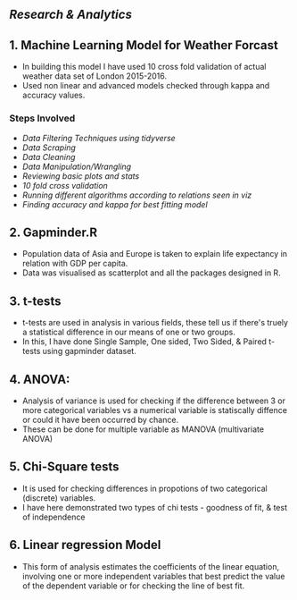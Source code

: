 ## ***Research & Analytics***

## **1. Machine Learning Model for Weather Forcast**
- In building this model I have used 10 cross fold validation of actual weather data set of London 2015-2016.
- Used non linear and advanced models checked through kappa and accuracy values.
### Steps Involved
- *Data Filtering Techniques using tidyverse*
- *Data Scraping*
- *Data Cleaning*
- *Data Manipulation/Wrangling*
- *Reviewing basic plots and stats*
- *10 fold cross validation*
- *Running different algorithms according to relations seen in viz*
- *Finding accuracy and kappa for best fitting model*



## **2. Gapminder.R**
- Population data of Asia and Europe is taken to explain life expectancy in relation with GDP per capita. 
- Data was visualised as scatterplot and all the packages designed in R. 

## **3. t-tests**
- t-tests are used in analysis in various fields, these tell us if there's truely a statistical difference in our means of one or two groups.
- In this, I have done Single Sample, One sided, Two Sided, & Paired t-tests using gapminder dataset.

## **4. ANOVA:**
- Analysis of variance is used for checking if the difference between 3 or more categorical variables vs a numerical variable is statiscally diffence or could it have been occurred by chance. 
- These can be done for multiple variable as MANOVA (multivariate ANOVA)

## **5. Chi-Square tests**
- It is used for checking differences in propotions of two categorical (discrete) variables. 
- I have here demonstrated two types of chi tests - goodness of fit, & test of independence

## **6. Linear regression Model**
- This form of analysis estimates the coefficients of the linear equation, involving one or more independent variables that best predict the value of the dependent variable or for checking the line of best fit. 
